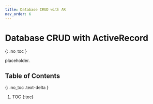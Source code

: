 ```yaml
---
title: Database CRUD with AR
nav_order: 6
---
```


<!--prettier-ignore-start-->
# Database CRUD with ActiveRecord
{: .no_toc }

placeholder.

## Table of Contents
{: .no_toc .text-delta }  

1. TOC
{:toc}

<!--prettier-ignore-end-->
